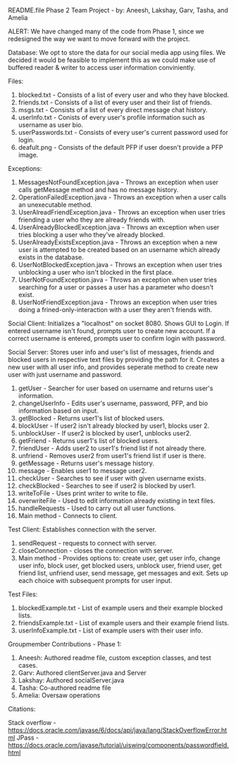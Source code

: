 README.file Phase 2 Team Project - by: Aneesh, Lakshay, Garv, Tasha, and Amelia

ALERT: We have changed many of the code from Phase 1, since we redesigned the way we want to move forward with the project. 

Database: We opt to store the data for our social media app using files. We decided it would be feasible to implement this as we could make use of buffered reader & writer to access user information conviniently.

Files:
1. blocked.txt - Consists of a list of every user and who they have blocked.
2. friends.txt - Consists of a list of every user and their list of friends.
3. msgs.txt - Consists of a list of every direct message chat history.
4. userInfo.txt - Conists of every user's profile information such as username as user bio.
5. userPasswords.txt - Consists of every user's current password used for login.
6. deafult.png - Consists of the default PFP if user doesn't provide a PFP image. 

Exceptions:
1. MessagesNotFoundException.java - Throws an exception when user calls getMessage method and has no message history.
2. OperationFailedException.java - Throws an exception when a user calls an unexecutable method.
3. UserAlreadFriendException.java - Throws an exception when user tries friending a user who they are already friends with.
4. UserAlreadyBlockedException.java - Throws an exception when user tries blocking a user who they've already blocked.
5. UserAlreadyExistsException.java - Throws an exception when a new user is attempted to be created based on an username which already exists in the database. 
6. UserNotBlockedException.java - Throws an exception when user tries unblocking a user who isn't blocked in the first place. 
7. UserNotFoundException.java - Throws an exception when user tries searching for a user or passes a user has a parameter who doesn't exist. 
8. UserNotFriendException.java - Throws an exception when user tries doing a frined-only-interaction with a user they aren't friends with.

Social Client:
Initializes a "localhost" on socket 8080. Shows GUI to Login. If entered username isn't found, prompts user to create new account. If a correct username is entered, prompts user to confirm login with password.

Social Server:
Stores user info and user's list of messages, friends and blocked users in respective text files by providing the path for it. Creates a new user with all user info, and provides seperate method to create new user with just username and password. 
1. getUser - Searcher for user based on username and returns user's information.
2. changeUserInfo - Edits user's username, password, PFP, and bio information based on input.
3. getBlocked - Returns user1's list of blocked users.
4. blockUser - If user2 isn't already blocked by user1, blocks user 2. 
5. unblockUser - If user2 is blocked by user1, unblocks user2. 
6. getFriend - Returns user1's list of blocked users.
7. friendUser - Adds user2 to user1's friend list if not already there.
8. unfriend - Removes user2 from user1's friend list if user is there.
9. getMessage - Returns user's message history.
10. message - Enables user1 to message user2.
11. checkUser - Searches to see if user with given username exists.
12. checkBlocked - Searches to see if user2 is blocked by user1.
13. writeToFile - Uses print writer to write to file.
14. overwriteFile - Used to edit information already existing in text files.
15. handleRequests - Used to carry out all user functions.
16. Main method - Connects to client.

Test Client: 
Establishes connection with the server. 
1. sendRequest - requests to connect with server.
2. closeConnection - closes the connection with server.
3. Main method - Provides options to: create user, get user info, change user info, block user, get blocked users, unblock user, friend user, get friend list, unfriend user, send message, get messages and exit. Sets up each choice with subsequent prompts for user input.

Test Files:
1. blockedExample.txt - List of example users and their example blocked lists. 
2. friendsExample.txt - List of example users and their example friend lists.
3. userInfoExample.txt - List of example users with their user info.

Groupmember Contributions - Phase 1:

1. Aneesh: Authored readme file, custom exception classes, and test cases.
2. Garv: Authored clientServer.java and Server
3. Lakshay: Authored socialServer.java
4. Tasha: Co-authored readme file
5. Amelia: Oversaw operations

Citations:

Stack overflow - https://docs.oracle.com/javase/6/docs/api/java/lang/StackOverflowError.html
JPass - https://docs.oracle.com/javase/tutorial/uiswing/components/passwordfield.html
